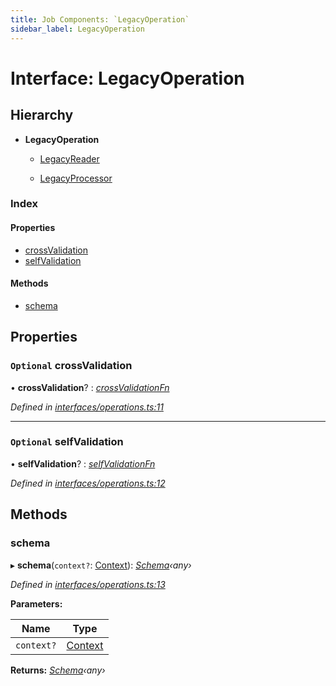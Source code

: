 ```yaml
---
title: Job Components: `LegacyOperation`
sidebar_label: LegacyOperation
---
```


# Interface: LegacyOperation

## Hierarchy

* **LegacyOperation**

  * [LegacyReader](legacyreader.md)

  * [LegacyProcessor](legacyprocessor.md)

### Index

#### Properties

* [crossValidation](legacyoperation.md#optional-crossvalidation)
* [selfValidation](legacyoperation.md#optional-selfvalidation)

#### Methods

* [schema](legacyoperation.md#schema)

## Properties

### `Optional` crossValidation

• **crossValidation**? : *[crossValidationFn](../overview.md#crossvalidationfn)*

*Defined in [interfaces/operations.ts:11](https://github.com/terascope/teraslice/blob/6aab1cd2/packages/job-components/src/interfaces/operations.ts#L11)*

___

### `Optional` selfValidation

• **selfValidation**? : *[selfValidationFn](../overview.md#selfvalidationfn)*

*Defined in [interfaces/operations.ts:12](https://github.com/terascope/teraslice/blob/6aab1cd2/packages/job-components/src/interfaces/operations.ts#L12)*

## Methods

###  schema

▸ **schema**(`context?`: [Context](context.md)): *[Schema](operationmodule.md#schema)‹*any*›*

*Defined in [interfaces/operations.ts:13](https://github.com/terascope/teraslice/blob/6aab1cd2/packages/job-components/src/interfaces/operations.ts#L13)*

**Parameters:**

Name | Type |
------ | ------ |
`context?` | [Context](context.md) |

**Returns:** *[Schema](operationmodule.md#schema)‹*any*›*
